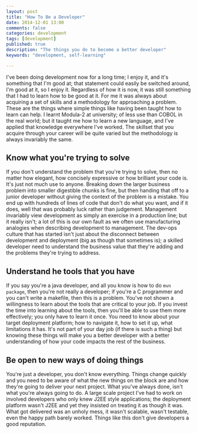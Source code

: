 ```yaml
---
layout: post
title: "How To Be a Developer"
date: 2014-12-01 13:00
comments: false
categories: development
tags: [development]
published: true
description: "The things you do to become a better developer"
keywords: "development, self-learning"

---
```


I've been doing development now for a long time; I enjoy it, and it's something that I'm good at; that statement could easily be switched around, I'm good at it, so I enjoy it. Regardless of how it is now, it was still something that I had to learn how to be good at it. For me it was always about acquiring a set of skills and a methodology for approaching a problem. These are the things where simple things like having been taught how to learn can help. I learnt Modula-2 at university; of less use than COBOL in the real world; but it taught me how to learn a new language, and I've applied that knowledge everywhere I've worked. The skillset that you acquire through your career will be quite varied but the methodology is always invariably the same.

<!-- more -->

## Know what you're trying to solve ##

If you don't understand the problem that you're trying to solve, then no matter how elegant, how concisely expressive or how brilliant your code is. It's just not much use to anyone. Breaking down the larger business problem into smaller digestible chunks is fine, but then handing that off to a junior developer without giving the context of the problem is a mistake. You end up with hundreds of lines of code that don't do what you want, and if it does, well that was probably luck rather than judgement. Management invariably view development as simply an exercise in a production line; but it really isn't; a lot of this is our own fault as we often use manufacturing analogies when describing development to management. The dev-ops culture that has started isn't just about the disconnect between development and deployment (big as though that sometimes is); a skilled developer need to understand the business value that they're adding and the problems they're trying to address.


## Understand he tools that you have ##

If you say you're a java developer, and all you know is how to do `mvn package`, then you're not really a developer; if you're a C programmer and you can't write a makefile, then this is a problem. You've not shown a willingness to learn about the tools that are critical to your job. If you invest the time into learning about the tools, then you'll be able to use them more effectively; you only have to learn it once. You need to know about your target deployment platform; how to navigate it, how to set it up, what limitations it has. It's not part of your day job (if there is such a thing) but knowing these things will make you a better developer with a better understanding of how your code impacts the rest of the business.

## Be open to new ways of doing things ##

You're just a developer, you don't know everything. Things change quickly and you need to be aware of what the new things on the block are and how they're going to deliver your next project. What you've always done, isn't what you're always going to do. A large scale project I've had to work on involved developers who only knew J2EE style applications; the deployment platform wasn't J2EE and yet they insisted on treating it as though it was. What got delivered was an unholy mess, it wasn't scalable, wasn't testable, even the happy path barely worked. Things like this don't give developers a good reputation.


